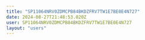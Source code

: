 ```yaml
---
title: "SP11064NRV0ZDMCPB84BKDZFRV7TW1E7BE0E4N727"
date: 2024-08-27T21:48:53.020Z
user: SP11064NRV0ZDMCPB84BKDZFRV7TW1E7BE0E4N727
layout: "users"
---
```

    